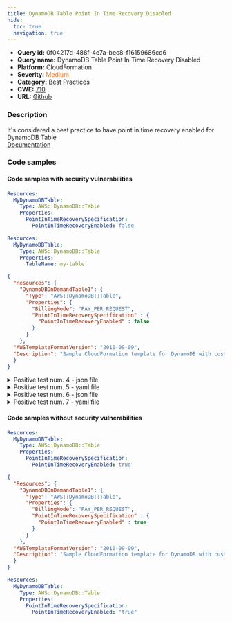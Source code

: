 ```yaml
---
title: DynamoDB Table Point In Time Recovery Disabled
hide:
  toc: true
  navigation: true
---
```


<style>
  .highlight .hll {
    background-color: #ff171742;
  }
  .md-content {
    max-width: 1100px;
    margin: 0 auto;
  }
</style>

-   **Query id:** 0f04217d-488f-4e7a-bec8-f16159686cd6
-   **Query name:** DynamoDB Table Point In Time Recovery Disabled
-   **Platform:** CloudFormation
-   **Severity:** <span style="color:#ff7213">Medium</span>
-   **Category:** Best Practices
-   **CWE:** <a href="https://cwe.mitre.org/data/definitions/710.html" onclick="newWindowOpenerSafe(event, 'https://cwe.mitre.org/data/definitions/710.html')">710</a>
-   **URL:** [Github](https://github.com/Checkmarx/kics/tree/master/assets/queries/cloudFormation/aws/dynamodb_table_point_in_time_recovery_disabled)

### Description
It's considered a best practice to have point in time recovery enabled for DynamoDB Table<br>
[Documentation](https://docs.aws.amazon.com/AWSCloudFormation/latest/UserGuide/aws-properties-dynamodb-table-pointintimerecoveryspecification.html)

### Code samples
#### Code samples with security vulnerabilities
```yaml title="Positive test num. 1 - yaml file" hl_lines="6"
Resources:
  MyDynamoDBTable:
    Type: AWS::DynamoDB::Table
    Properties:
      PointInTimeRecoverySpecification: 
        PointInTimeRecoveryEnabled: false

```
```yaml title="Positive test num. 2 - yaml file" hl_lines="4"
Resources:
  MyDynamoDBTable:
    Type: AWS::DynamoDB::Table
    Properties:
      TableName: my-table

```
```json title="Positive test num. 3 - json file" hl_lines="8"
{
  "Resources": {
    "DynamoDBOnDemandTable1": {
      "Type": "AWS::DynamoDB::Table",
      "Properties": {
        "BillingMode": "PAY_PER_REQUEST",
        "PointInTimeRecoverySpecification" : {
          "PointInTimeRecoveryEnabled" : false
        }
      }
    },
  "AWSTemplateFormatVersion": "2010-09-09",
  "Description": "Sample CloudFormation template for DynamoDB with customer managed CMK"
  }
}

```
<details><summary>Positive test num. 4 - json file</summary>

```json hl_lines="5"
{
  "Resources": {
    "DynamoDBOnDemandTable1": {
      "Type": "AWS::DynamoDB::Table",
      "Properties": {
        "BillingMode": "PAY_PER_REQUEST"
      }
    },
  "AWSTemplateFormatVersion": "2010-09-09",
  "Description": "Sample CloudFormation template for DynamoDB with customer managed CMK"
  }
}

```
</details>
<details><summary>Positive test num. 5 - yaml file</summary>

```yaml hl_lines="5"
Resources:
  MyDynamoDBTable:
    Type: AWS::DynamoDB::Table
    Properties:
      PointInTimeRecoverySpecification: {}
```
</details>
<details><summary>Positive test num. 6 - json file</summary>

```json hl_lines="7"
{
  "Resources": {
    "DynamoDBOnDemandTable1": {
      "Type": "AWS::DynamoDB::Table",
      "Properties": {
        "BillingMode": "PAY_PER_REQUEST",
        "PointInTimeRecoverySpecification" : {}
      }
    },
  "AWSTemplateFormatVersion": "2010-09-09",
  "Description": "Sample CloudFormation template for DynamoDB with customer managed CMK"
  }
}

```
</details>
<details><summary>Positive test num. 7 - yaml file</summary>

```yaml hl_lines="6"
Resources:
  MyDynamoDBTable:
    Type: AWS::DynamoDB::Table
    Properties:
      PointInTimeRecoverySpecification: 
        PointInTimeRecoveryEnabled: "false"

```
</details>


#### Code samples without security vulnerabilities
```yaml title="Negative test num. 1 - yaml file"
Resources:
  MyDynamoDBTable:
    Type: AWS::DynamoDB::Table
    Properties:
      PointInTimeRecoverySpecification: 
        PointInTimeRecoveryEnabled: true

```
```json title="Negative test num. 2 - json file"
{
  "Resources": {
    "DynamoDBOnDemandTable1": {
      "Type": "AWS::DynamoDB::Table",
      "Properties": {
        "BillingMode": "PAY_PER_REQUEST",
        "PointInTimeRecoverySpecification" : {
          "PointInTimeRecoveryEnabled" : true
        }
      }
    },
  "AWSTemplateFormatVersion": "2010-09-09",
  "Description": "Sample CloudFormation template for DynamoDB with customer managed CMK"
  }
}

```
```yaml title="Negative test num. 3 - yaml file"
Resources:
  MyDynamoDBTable:
    Type: AWS::DynamoDB::Table
    Properties:
      PointInTimeRecoverySpecification: 
        PointInTimeRecoveryEnabled: "true"

```

